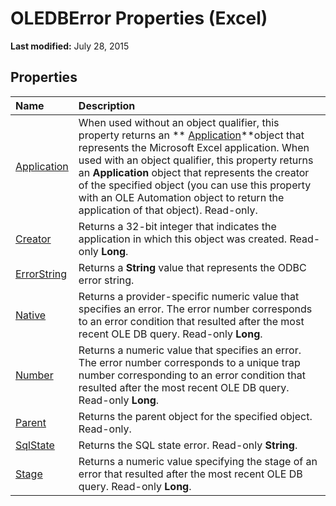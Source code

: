 
# OLEDBError Properties (Excel)

 **Last modified:** July 28, 2015


## Properties



|**Name**|**Description**|
|:-----|:-----|
| [Application](4e1f12b9-ba10-d579-4176-d02e086c172a.md)|When used without an object qualifier, this property returns an  ** [Application](19b73597-5cf9-4f56-8227-b5211f657f6f.md)**object that represents the Microsoft Excel application. When used with an object qualifier, this property returns an  **Application** object that represents the creator of the specified object (you can use this property with an OLE Automation object to return the application of that object). Read-only.|
| [Creator](dab01efa-cefb-1dee-847e-56688ef88c14.md)|Returns a 32-bit integer that indicates the application in which this object was created. Read-only  **Long**.|
| [ErrorString](64f4780a-e8bc-fbbf-9b06-02a78ebcb181.md)|Returns a  **String** value that represents the ODBC error string.|
| [Native](2eae623f-7803-b3ce-467b-ee4f9c5c8c20.md)|Returns a provider-specific numeric value that specifies an error. The error number corresponds to an error condition that resulted after the most recent OLE DB query. Read-only  **Long**.|
| [Number](9e88a0bb-1cbf-d98e-52a9-a8f9a0bde81c.md)|Returns a numeric value that specifies an error. The error number corresponds to a unique trap number corresponding to an error condition that resulted after the most recent OLE DB query. Read-only  **Long**.|
| [Parent](0724dc00-25d5-12ec-08d7-c95d2d2eb90a.md)|Returns the parent object for the specified object. Read-only.|
| [SqlState](cd05c61a-da9f-5022-c359-b90351e6489d.md)|Returns the SQL state error. Read-only  **String**.|
| [Stage](71dd6495-3d03-307d-a7cd-816779f25754.md)|Returns a numeric value specifying the stage of an error that resulted after the most recent OLE DB query. Read-only  **Long**.|
